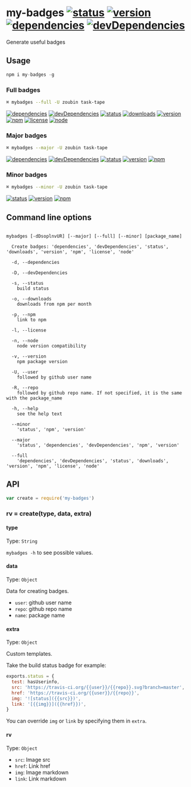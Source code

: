 # my-badges [![status](https://travis-ci.org/zoubin/my-badges.svg?branch=master)](https://travis-ci.org/zoubin/my-badges) [![version](https://img.shields.io/npm/v/my-badges.svg)](https://www.npmjs.org/package/my-badges) [![dependencies](https://david-dm.org/zoubin/my-badges.svg)](https://david-dm.org/zoubin/my-badges) [![devDependencies](https://david-dm.org/zoubin/my-badges/dev-status.svg)](https://david-dm.org/zoubin/my-badges#info=devDependencies)
Generate useful badges

## Usage

```javascript
npm i my-badges -g
```

### Full badges

```bash
⌘ mybadges --full -U zoubin task-tape
```
[![dependencies](https://david-dm.org/zoubin/task-tape.svg)](https://david-dm.org/zoubin/task-tape)
[![devDependencies](https://david-dm.org/zoubin/task-tape/dev-status.svg)](https://david-dm.org/zoubin/task-tape#info=devDependencies)
[![status](https://travis-ci.org/zoubin/task-tape.svg?branch=master)](https://travis-ci.org/zoubin/task-tape)
[![downloads](https://img.shields.io/npm/dm/task-tape.svg)](https://www.npmjs.org/package/task-tape)
[![version](https://img.shields.io/npm/v/task-tape.svg)](https://www.npmjs.org/package/task-tape)
[![npm](https://nodei.co/npm/task-tape.png)](https://www.npmjs.org/package/task-tape)
[![license](https://img.shields.io/npm/l/task-tape.svg)](https://www.npmjs.org/package/task-tape)
[![node](https://img.shields.io/node/v/task-tape.svg)](https://www.npmjs.org/package/task-tape)

### Major badges

```bash
⌘ mybadges --major -U zoubin task-tape
```
[![dependencies](https://david-dm.org/zoubin/task-tape.svg)](https://david-dm.org/zoubin/task-tape)
[![devDependencies](https://david-dm.org/zoubin/task-tape/dev-status.svg)](https://david-dm.org/zoubin/task-tape#info=devDependencies)
[![status](https://travis-ci.org/zoubin/task-tape.svg?branch=master)](https://travis-ci.org/zoubin/task-tape)
[![version](https://img.shields.io/npm/v/task-tape.svg)](https://www.npmjs.org/package/task-tape)
[![npm](https://nodei.co/npm/task-tape.png)](https://www.npmjs.org/package/task-tape)

### Minor badges

```bash
⌘ mybadges --minor -U zoubin task-tape
```

[![status](https://travis-ci.org/zoubin/task-tape.svg?branch=master)](https://travis-ci.org/zoubin/task-tape)
[![version](https://img.shields.io/npm/v/task-tape.svg)](https://www.npmjs.org/package/task-tape)
[![npm](https://nodei.co/npm/task-tape.png)](https://www.npmjs.org/package/task-tape)

## Command line options

```

mybadges [-dDsoplnvUR] [--major] [--full] [--minor] [package_name]

  Create badges: 'dependencies', 'devDependencies', 'status', 'downloads', 'version', 'npm', 'license', 'node'

  -d, --dependencies

  -D, --devDependencies

  -s, --status
    build status

  -o, --downloads
    downloads from npm per month

  -p, --npm
    link to npm

  -l, --license

  -n, --node
    node version compatibility

  -v, --version
    npm package version

  -U, --user
    followed by github user name

  -R, --repo
    followed by github repo name. If not specified, it is the same with the package_name
  
  -h, --help
    see the help text

  --minor
    'status', 'npm', 'version'
  
  --major
    'status', 'dependencies', 'devDependencies', 'npm', 'version'
  
  --full
    'dependencies', 'devDependencies', 'status', 'downloads', 'version', 'npm', 'license', 'node'

```

## API

```javascript
var create = require('my-badges')

```

### rv = create(type, data, extra)

#### type

Type: `String`

`mybadges -h` to see possible values.

#### data

Type: `Object`

Data for creating badges.

* `user`: github user name
* `repo`: github repo name
* `name`: package name

#### extra

Type: `Object`

Custom templates.

Take the build status badge for example:

```javascript
exports.status = {
  test: hasUserinfo,
  src: 'https://travis-ci.org/{{user}}/{{repo}}.svg?branch=master',
  href: 'https://travis-ci.org/{{user}}/{{repo}}',
  img: '![status]({{src}})',
  link: '[{{img}}]({{href}})',
}
```

You can override `img` or `link` by specifying them in `extra`.

#### rv

Type: `Object`

* `src`: Image src
* `href`: Link href
* `img`: Image markdown
* `link`: Link markdown

